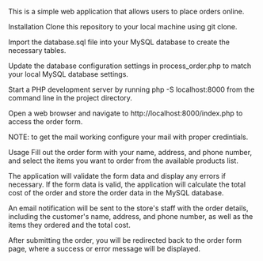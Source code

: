 This is a simple web application that allows users to place orders online. 

Installation
Clone this repository to your local machine using git clone.

Import the database.sql file into your MySQL database to create the necessary tables.

Update the database configuration settings in process_order.php to match your local MySQL database settings.

Start a PHP development server by running php -S localhost:8000 from the command line in the project directory.

Open a web browser and navigate to http://localhost:8000/index.php to access the order form.

NOTE: to get the mail working configure your mail with proper credintials.

Usage
Fill out the order form with your name, address, and phone number, and select the items you want to order from the available products list.

The application will validate the form data and display any errors if necessary. If the form data is valid, the application will calculate the total cost of the order and store the order data in the MySQL database.

An email notification will be sent to the store's staff with the order details, including the customer's name, address, and phone number, as well as the items they ordered and the total cost.

After submitting the order, you will be redirected back to the order form page, where a success or error message will be displayed.

